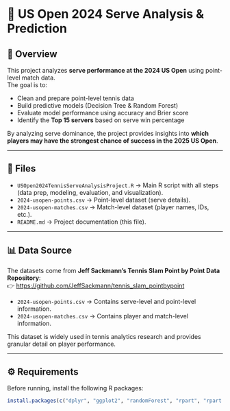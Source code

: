 # 🎾 US Open 2024 Serve Analysis & Prediction

## 📌 Overview
This project analyzes **serve performance at the 2024 US Open** using point-level match data.  
The goal is to:
- Clean and prepare point-level tennis data  
- Build predictive models (Decision Tree & Random Forest)  
- Evaluate model performance using accuracy and Brier score  
- Identify the **Top 15 servers** based on serve win percentage  

By analyzing serve dominance, the project provides insights into **which players may have the strongest chance of success in the 2025 US Open**.

---

## 📂 Files
- `USOpen2024TennisServeAnalysisProject.R` → Main R script with all steps (data prep, modeling, evaluation, and visualization).  
- `2024-usopen-points.csv` → Point-level dataset (serve details).  
- `2024-usopen-matches.csv` → Match-level dataset (player names, IDs, etc.).  
- `README.md` → Project documentation (this file).  

---

## 📊 Data Source
The datasets come from **Jeff Sackmann’s Tennis Slam Point by Point Data Repository**:  
👉 https://github.com/JeffSackmann/tennis_slam_pointbypoint 

- `2024-usopen-points.csv` → Contains serve-level and point-level information.  
- `2024-usopen-matches.csv` → Contains player and match-level information.  

This dataset is widely used in tennis analytics research and provides granular detail on player performance.

---

## ⚙️ Requirements
Before running, install the following R packages:

```r
install.packages(c("dplyr", "ggplot2", "randomForest", "rpart", "rpart.plot", "caTools", "readr"))

